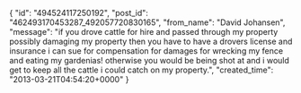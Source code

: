  {
   "id": "494524117250192",
   "post_id": "462493170453287_492057720830165",
   "from_name": "David Johansen",
   "message": "if you drove cattle for hire and passed through my property possibly damaging my property then you have to have a drovers license and insurance i can sue for compensation for damages for wrecking my fence and eating my gardenias! otherwise you would be being shot at and i would get to keep all the cattle i could catch on my property.",
   "created_time": "2013-03-21T04:54:20+0000"
 }
